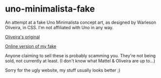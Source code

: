 # uno-minimalista-fake

An attempt at a fake Uno Minimalista concept art, as designed by Warleson Oliveira, in CSS. I'm not affiliated with Uno in any way.

[Oliveira's original](https://www.behance.net/gallery/90273937/UNO-Versao-Minimalista)

[Online version of my fake](https://n2d4.github.io/uno-minimalista-fake)

Anyone claiming to sell these is probably scamming you. They're not being sold, not currently at least. (I don't know what Mattel & Oliveira are up to...)

Sorry for the ugly website, my stuff usually looks better ;)
